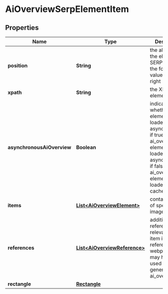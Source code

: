 

# AiOverviewSerpElementItem


## Properties

| Name | Type | Description | Notes |
|------------ | ------------- | ------------- | -------------|
|**position** | **String** | the alignment of the element in SERP can take the following values: left, right |  [optional] |
|**xpath** | **String** | the XPath of the element |  [optional] |
|**asynchronousAiOverview** | **Boolean** | indicates whether the element is loaded asynchronically if true, the ai_overview element is loaded asynchronically; if false, the ai_overview element is loaded from cache; |  [optional] |
|**items** | [**List&lt;AiOverviewElement&gt;**](AiOverviewElement.md) | contains arrays of specific images |  [optional] |
|**references** | [**List&lt;AiOverviewReference&gt;**](AiOverviewReference.md) | additional references relevant to the item includes references to webpages that may have been used to generate the ai_overview |  [optional] |
|**rectangle** | [**Rectangle**](Rectangle.md) |  |  [optional] |



